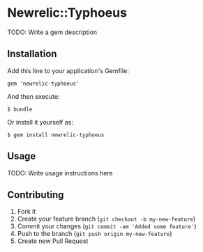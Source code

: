 # Newrelic::Typhoeus

TODO: Write a gem description

## Installation

Add this line to your application's Gemfile:

    gem 'newrelic-typhoeus'

And then execute:

    $ bundle

Or install it yourself as:

    $ gem install newrelic-typhoeus

## Usage

TODO: Write usage instructions here

## Contributing

1. Fork it
2. Create your feature branch (`git checkout -b my-new-feature`)
3. Commit your changes (`git commit -am 'Added some feature'`)
4. Push to the branch (`git push origin my-new-feature`)
5. Create new Pull Request
